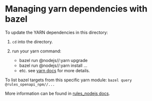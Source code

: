 # Managing yarn dependencies with bazel

To update the YARN dependencies in this directory:

1. `cd` into the directory.
1. run your yarn command:

   - bazel run @nodejs//:yarn upgrade
   - bazel run @nodejs//:yarn install ...
   - etc. see [yarn docs](https://classic.yarnpkg.com/en/docs/usage/) for more details.

To list bazel targets from this specific yarn module: `bazel query @rules_openapi_npm//...`

More information can be found in [rules_nodejs
docs](https://docs.aspect.dev/bazelbuild/rules_nodejs/4.0.0/docs/).
